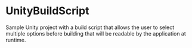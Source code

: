 # UnityBuildScript
Sample Unity project with a build script that allows the user to select multiple options before building that will be readable by the application at runtime.
